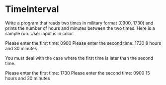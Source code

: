# TimeInterval
Write a program that reads two times in military format (0900, 1730) and prints the number of hours and minutes between the two times. Here is a sample run. User input is in color.

Please enter the first time: 0900
Please enter the second time: 1730
8 hours and 30 minutes

 You must deal with the case where the first time is later than the second time.

Please enter the first time: 1730
Please enter the second time: 0900
15 hours and 30 minutes

